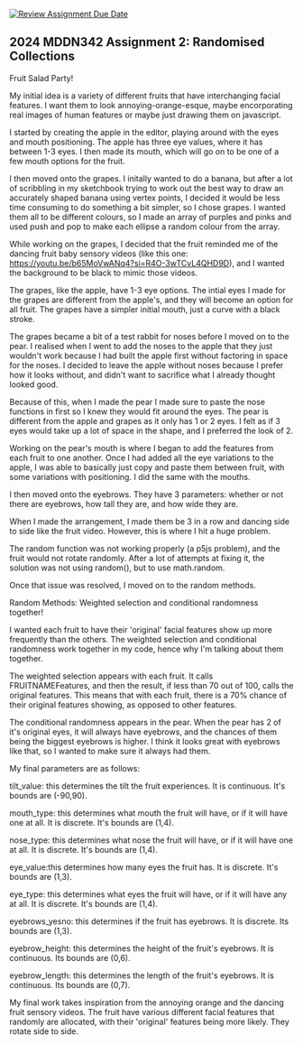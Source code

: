 [![Review Assignment Due Date](https://classroom.github.com/assets/deadline-readme-button-24ddc0f5d75046c5622901739e7c5dd533143b0c8e959d652212380cedb1ea36.svg)](https://classroom.github.com/a/uYb6fuja)
## 2024 MDDN342 Assignment 2: Randomised Collections

Fruit Salad Party!

My initial idea is a variety of different fruits that have interchanging facial features. I want them to look annoying-orange-esque, maybe encorporating real images of human features or maybe just drawing them on javascript. 

I started by creating the apple in the editor, playing around with the eyes and mouth positioning. The apple has three eye values, where it has between 1-3 eyes. I then made its mouth, which will go on to be one of a few mouth options for the fruit.

I then moved onto the grapes. I initally wanted to do a banana, but after a lot of scribbling in my sketchbook trying to work out the best way to draw an accurately shaped banana using vertex points, I decided it would be less time consuming to do something a bit simpler, so I chose grapes. I wanted them all to be different colours, so I made an array of purples and pinks and used push and pop to make each ellipse a random colour from the array. 

While working on the grapes, I decided that the fruit reminded me of the dancing fruit baby sensory videos (like this one: https://youtu.be/b65MoVwANq4?si=R4O-3wTCvL4QHD9D), and I wanted the background to be black to mimic those videos.

The grapes, like the apple, have 1-3 eye options. The intial eyes I made for the grapes are different from the apple's, and they will become an option for all fruit. The grapes have a simpler initial mouth, just a curve with a black stroke. 

The grapes became a bit of a test rabbit for noses before I moved on to the pear. I realised when I went to add the noses to the apple that they just wouldn't work because I had built the apple first without factoring in space for the noses. I  decided to leave the apple without noses because I prefer how it looks without, and didn't want to sacrifice what I already thought looked good. 

Because of this, when I made the pear I made sure to paste the nose functions in first so I knew they would fit around the eyes. The pear is different from the apple and grapes as it only has 1 or 2 eyes. I felt as if 3 eyes would take up a lot of space in the shape, and I preferred the look of 2. 

Working on the pear's mouth is where I began to add the features from each fruit to one another. Once I had added all the eye variations to the apple, I was able to basically just copy and paste them between fruit, with some variations with positioning. I did the same with the mouths.

I then moved onto the eyebrows. They have 3 parameters: whether or not there are eyebrows, how tall they are, and how wide they are. 

When I made the arrangement, I made them be 3 in a row and dancing side to side like the fruit video. However, this is where I hit a huge problem.

The random function was not working properly (a p5js problem), and the fruit would not rotate randomly. After a lot of attempts at fixing it, the solution was not using random(), but to use math.random. 

Once that issue was resolved, I moved on to the random methods.

Random Methods: Weighted selection and conditional randomness together!

I wanted each fruit to have their 'original' facial features show up more frequently than the others. The weighted selection and conditional randomness work together in my code, hence why I'm talking about them together.

The weighted selection appears with each fruit. It calls FRUITNAMEFeatures, and then the result, if less than 70 out of 100, calls the original features. This means that with each fruit, there is a 70% chance of their original features showing, as opposed to other features. 

The conditional randomness appears in the pear. When the pear has 2 of it's original eyes, it will always have eyebrows, and the chances of them being the biggest eyebrows is higher. I think it looks great with eyebrows like that, so I wanted to make sure it always had them. 


My final parameters are as follows:

tilt_value: this determines the tilt the fruit experiences. It is continuous. It's bounds are (-90,90).

mouth_type: this determines what mouth the fruit will have, or if it will have one at all. It is discrete.  It's bounds are (1,4).

nose_type: this determines what nose the fruit will have, or if it will have one at all. It is discrete. It's bounds are (1,4).

eye_value:this determines how many eyes the fruit has. It is discrete. It's bounds are (1,3).

eye_type: this determines what eyes the fruit will have, or if it will have any at all. It is discrete. It's bounds are (1,4). 

eyebrows_yesno: this determines if the fruit has eyebrows. It is discrete. Its bounds are (1,3).

eyebrow_height: this determines the height of the fruit's eyebrows. It is continuous. Its bounds are (0,6).

eyebrow_length: this determines the length of the fruit's eyebrows. It is continuous. Its bounds are (0,7). 

My final work takes inspiration from the annoying orange and the dancing fruit sensory videos. The fruit have various different facial features that randomly are allocated, with their 'original' features being more likely. They rotate side to side. 

